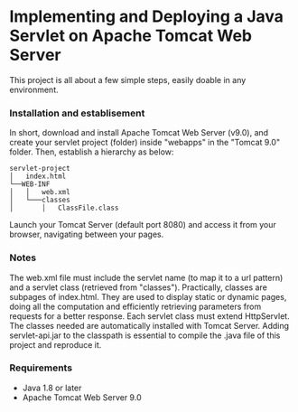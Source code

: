 # Implementing and Deploying a Java Servlet on Apache Tomcat Web Server

This project is all about a few simple steps, easily doable in any environment.
### Installation and establisement
In short, download and install Apache Tomcat Web Server (v9.0), and create your servlet project (folder) inside "webapps" in the "Tomcat 9.0" folder. Then, establish a hierarchy as below:
```
servlet-project
│   index.html
└──WEB-INF
│   │   web.xml
│   └───classes
│       │   ClassFile.class
```
Launch your Tomcat Server (default port 8080) and access it from your browser, navigating between your pages.

### Notes
The web.xml file must include the servlet name (to map it to a url pattern) and a servlet class (retrieved from "classes"). Practically, classes are subpages of index.html. They are used to display static or dynamic pages, doing all the computation and efficiently retrieving parameters from requests for a better response.
Each servlet class must extend HttpServlet.
The classes needed are automatically installed with Tomcat Server. Adding servlet-api.jar to the classpath is essential to compile the .java file of this project and reproduce it.

### Requirements
- Java 1.8 or later
- Apache Tomcat Web Server 9.0

